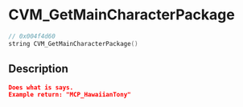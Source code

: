 # CVM_GetMainCharacterPackage
```c
// 0x004f4d60
string CVM_GetMainCharacterPackage()
```
## Description
```json
Does what is says.
Example return: "MCP_HawaiianTony"
```
